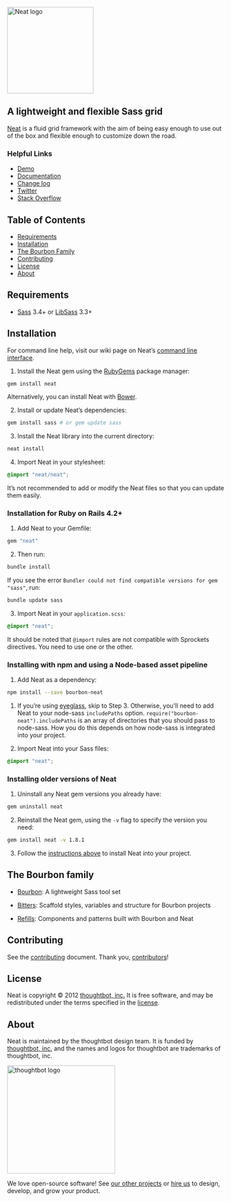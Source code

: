 [<img src="http://images.thoughtbot.com/bourbon/neat-logo-v2.svg" width="200" alt="Neat logo">][Neat]

## A lightweight and flexible Sass grid

[Neat] is a fluid grid framework with the aim of being easy enough to
use out of the box and flexible enough to customize down the road.

  [Neat]: https://neat.bourbon.io/

### Helpful Links

- [Demo](https://neat.bourbon.io/examples/)
- [Documentation](https://neat.bourbon.io/docs/latest/)
- [Change log](CHANGELOG.md)
- [Twitter](https://twitter.com/bourbonsass)
- [Stack Overflow](https://stackoverflow.com/questions/tagged/neat)

## Table of Contents

- [Requirements](#requirements)
- [Installation](#installation)
- [The Bourbon Family](#the-bourbon-family)
- [Contributing](#contributing)
- [License](#license)
- [About](#about)

## Requirements

- [Sass] 3.4+ or [LibSass] 3.3+

  [Sass]: https://github.com/sass/sass
  [LibSass]: https://github.com/sass/libsass

## Installation

For command line help, visit our wiki page on Neat’s
[command line interface](https://github.com/thoughtbot/neat/wiki/Command-Line-Interface).

1. Install the Neat gem using the [RubyGems] package manager:

  ```bash
  gem install neat
  ```

  Alternatively, you can install Neat with [Bower].

2. Install or update Neat’s dependencies:

  ```bash
  gem install sass # or gem update sass
  ```

3. Install the Neat library into the current directory:

  ```bash
  neat install
  ```

4. Import Neat in your stylesheet:

  ```scss
  @import "neat/neat";
  ```

  It’s not recommended to add or modify the Neat files so that you can update
  them easily.

  [RubyGems]: https://rubygems.org
  [Bower]: http://bower.io

### Installation for Ruby on Rails 4.2+

1. Add Neat to your Gemfile:

  ```ruby
  gem "neat"
  ```

2. Then run:

  ```bash
  bundle install
  ```

  If you see the error `Bundler could not find compatible versions for gem
  "sass"`, run:

  ```bash
  bundle update sass
  ```

3. Import Neat in your `application.scss`:

  ```scss
  @import "neat";
  ```

  It should be noted that `@import` rules are not compatible with Sprockets
  directives. You need to use one or the other.

### Installing with npm and using a Node-based asset pipeline

1. Add Neat as a dependency:

  ```bash
  npm install --save bourbon-neat
  ```

1. If you’re using [eyeglass], skip to Step 3. Otherwise, you’ll need to add
   Neat to your node-sass `includePaths` option.
   `require("bourbon-neat").includePaths` is an array of directories that you
   should pass to node-sass. How you do this depends on how node-sass is
   integrated into your project.

1. Import Neat into your Sass files:

  ```scss
  @import "neat";
  ```

  [eyeglass]: http://eyeglass.rocks

### Installing older versions of Neat

1. Uninstall any Neat gem versions you already have:

  ```bash
  gem uninstall neat
  ```

2. Reinstall the Neat gem, using the `-v` flag to specify the version you need:

  ```bash
  gem install neat -v 1.8.1
  ```

3. Follow the [instructions above](#installation) to install Neat into your
   project.

## The Bourbon family

- [Bourbon]: A lightweight Sass tool set
- [Bitters]: Scaffold styles, variables and structure for Bourbon projects
- [Refills]: Components and patterns built with Bourbon and Neat

  [Bourbon]: https://github.com/thoughtbot/bourbon
  [Bitters]: https://github.com/thoughtbot/bitters
  [Refills]: https://github.com/thoughtbot/refills

## Contributing

See the [contributing] document. Thank you, [contributors]!

  [contributing]: CONTRIBUTING.md
  [contributors]: https://github.com/thoughtbot/neat/graphs/contributors

## License

Neat is copyright © 2012 [thoughtbot, inc.][thoughtbot] It is free software, and
may be redistributed under the terms specified in the [license].

  [license]: LICENSE.md

## About

Neat is maintained by the thoughtbot design team. It is funded by
[thoughtbot, inc.][thoughtbot] and the names and logos for thoughtbot are
trademarks of thoughtbot, inc.

[<img src="http://presskit.thoughtbot.com/images/signature.svg" width="250" alt="thoughtbot logo">][thoughtbot]

We love open-source software! See [our other projects][community] or
[hire us][hire] to design, develop, and grow your product.

  [thoughtbot]: https://thoughtbot.com?utm_source=github
  [community]: https://thoughtbot.com/community?utm_source=github
  [hire]: https://thoughtbot.com/hire-us?utm_source=github
